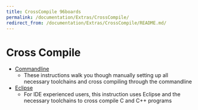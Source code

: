 ```yaml
---
title: CrossCompile 96boards
permalink: /documentation/Extras/CrossCompile/
redirect_from: /documentation/Extras/CrossCompile/README.md/
---
```

# Cross Compile


- [Commandline](CommandLine.md)
   - These instructions walk you though manually setting up all necessary toolchains and cross compiling through the commandline
- [Eclipse](EclipseIDE.md)
   - For IDE experienced users, this instruction uses Eclipse and the necessary toolchains to cross compile C and C++ programs
